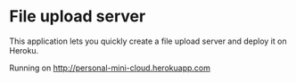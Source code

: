 File upload server
==================
This application lets you quickly create a file upload server and deploy it on Heroku.

Running on <http://personal-mini-cloud.herokuapp.com>
